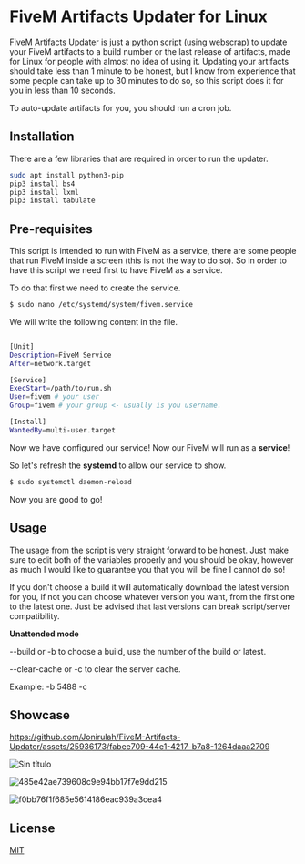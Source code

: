 # FiveM Artifacts Updater for Linux

FiveM Artifacts Updater is just a python script (using webscrap) to update your FiveM artifacts to a build number or the last release of artifacts, made for Linux for people with almost no idea of using it. Updating your artifacts should take less than 1 minute to be honest, but I know from experience that some people can take up to 30 minutes to do so, so this script does it for you in less than 10 seconds.


To auto-update artifacts for you, you should run a cron job.

## Installation

There are a few libraries that are required in order to run the updater. 

```bash
sudo apt install python3-pip
pip3 install bs4
pip3 install lxml
pip3 install tabulate
```

## Pre-requisites
This script is intended to run with FiveM as a service, there are some people that run FiveM inside a screen (this is not the way to do so). So in order to have this script we need first to have FiveM as a service.

To do that first we need to create the service.
```bash
$ sudo nano /etc/systemd/system/fivem.service
```
We will write the following content in the file.
```bash

[Unit]
Description=FiveM Service
After=network.target

[Service]
ExecStart=/path/to/run.sh
User=fivem # your user
Group=fivem # your group <- usually is you username.

[Install]
WantedBy=multi-user.target
```

Now we have configured our service! Now our FiveM will run as a **service**!


So let's refresh the **systemd** to allow our service to show.

```bash
$ sudo systemctl daemon-reload
```

Now you are good to go!

## Usage

The usage from the script is very straight forward to be honest. Just make sure to edit both of the variables properly and you should be okay, however as much I would like to guarantee you that you will be fine I cannot do so!

If you don't choose a build it will automatically download the latest version for you, if not you can choose whatever version you want, from the first one to the latest one. Just be advised that last versions can break script/server compatibility.

**Unattended mode**

--build or -b to choose a build, use the number of the build or latest.

--clear-cache or -c to clear the server cache.

Example: -b 5488 -c

## Showcase

https://github.com/Jonirulah/FiveM-Artifacts-Updater/assets/25936173/fabee709-44e1-4217-b7a8-1264daaa2709

![Sin título](https://github.com/Jonirulah/FiveM-Artifacts-Updater/assets/25936173/4d7fa7d0-acd7-48ce-a8b1-40c5858cd4b7)

![485e42ae739608c9e94bb17f7e9dd215](https://github.com/Jonirulah/FiveM-Artifacts-Updater/assets/25936173/ad86e02f-e8cd-4163-ad85-3454fab0c102)

![f0bb76f1f685e5614186eac939a3cea4](https://github.com/Jonirulah/FiveM-Artifacts-Updater/assets/25936173/727f2473-fddd-450e-a982-bfdad68053e9)

## License

[MIT](https://choosealicense.com/licenses/mit/)
